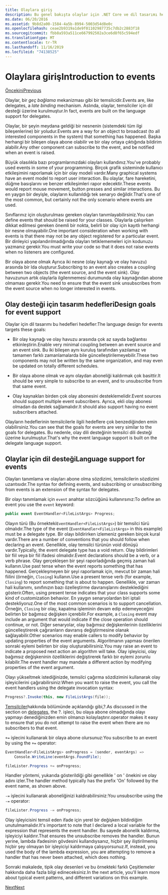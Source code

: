 ```yaml
---
title: Olaylara giriş
description: Bu genel bakışta olaylar için .NET Core ve dil tasarımı hedeflerimizin olayları hakkında bilgi edinin.
ms.date: 06/20/2016
ms.assetid: 9b8d2a00-1584-4a5b-8994-5003d54d8e0c
ms.openlocfilehash: ceae2b9319a1de9f01102987735c7db2c2883f18
ms.sourcegitcommit: fbb8a593a511ce667992502a3ce6d8f65c594edf
ms.translationtype: MT
ms.contentlocale: tr-TR
ms.lasthandoff: 11/16/2019
ms.locfileid: "74138525"
---
```

# <a name="introduction-to-events"></a><span data-ttu-id="9d3bc-103">Olaylara giriş</span><span class="sxs-lookup"><span data-stu-id="9d3bc-103">Introduction to events</span></span>

[<span data-ttu-id="9d3bc-104">Öncekini</span><span class="sxs-lookup"><span data-stu-id="9d3bc-104">Previous</span></span>](delegates-patterns.md)

<span data-ttu-id="9d3bc-105">Olaylar, bir *geç bağlama* mekanizması gibi bir temsilcidir.</span><span class="sxs-lookup"><span data-stu-id="9d3bc-105">Events are, like delegates, a *late binding* mechanism.</span></span> <span data-ttu-id="9d3bc-106">Aslında, olaylar, temsilciler için dil desteği üzerine kurulmuştur.</span><span class="sxs-lookup"><span data-stu-id="9d3bc-106">In fact, events are built on the language support for delegates.</span></span>

<span data-ttu-id="9d3bc-107">Olaylar, bir şeyin meydana geldiği bir nesnenin (sistemdeki tüm ilgi bileşenlerine) bir yoludur.</span><span class="sxs-lookup"><span data-stu-id="9d3bc-107">Events are a way for an object to broadcast (to all interested components in the system) that something has happened.</span></span> <span data-ttu-id="9d3bc-108">Başka herhangi bir bileşen olaya abone olabilir ve bir olay ortaya çıktığında bildirim alabilir.</span><span class="sxs-lookup"><span data-stu-id="9d3bc-108">Any other component can subscribe to the event, and be notified when an event is raised.</span></span>

<span data-ttu-id="9d3bc-109">Büyük olasılıkla bazı programlarınızdaki olayları kullandınız.</span><span class="sxs-lookup"><span data-stu-id="9d3bc-109">You've probably used events in some of your programming.</span></span> <span data-ttu-id="9d3bc-110">Birçok grafik sisteminde kullanıcı etkileşimini raporlamak için bir olay modeli vardır.</span><span class="sxs-lookup"><span data-stu-id="9d3bc-110">Many graphical systems have an event model to report user interaction.</span></span> <span data-ttu-id="9d3bc-111">Bu olaylar, fare hareketini, düğme basışlarını ve benzer etkileşimleri rapor edecektir.</span><span class="sxs-lookup"><span data-stu-id="9d3bc-111">These events would report mouse movement, button presses and similar interactions.</span></span> <span data-ttu-id="9d3bc-112">Bu en yaygın bir deyişle, olayların kullanıldığı tek senaryo değildir.</span><span class="sxs-lookup"><span data-stu-id="9d3bc-112">That's one of the most common, but certainly not the only scenario where events are used.</span></span>

<span data-ttu-id="9d3bc-113">Sınıflarınız için oluşturulması gereken olayları tanımlayabilirsiniz.</span><span class="sxs-lookup"><span data-stu-id="9d3bc-113">You can define events that should be raised for your classes.</span></span> <span data-ttu-id="9d3bc-114">Olaylarla çalışırken dikkat edilmesi gereken önemli bir nokta, belirli bir olay için kayıtlı herhangi bir nesne olmayabilir.</span><span class="sxs-lookup"><span data-stu-id="9d3bc-114">One important consideration when working with events is that there may not be any object registered for a particular event.</span></span> <span data-ttu-id="9d3bc-115">Bir dinleyici yapılandırılmadığında olayları tetiklememeleri için kodunuzu yazmanız gerekir.</span><span class="sxs-lookup"><span data-stu-id="9d3bc-115">You must write your code so that it does not raise events when no listeners are configured.</span></span>

<span data-ttu-id="9d3bc-116">Bir olaya abone olmak Ayrıca iki nesne (olay kaynağı ve olay havuzu) arasında bir Ida oluşturur.</span><span class="sxs-lookup"><span data-stu-id="9d3bc-116">Subscribing to an event also creates a coupling between two objects (the event source, and the event sink).</span></span> <span data-ttu-id="9d3bc-117">Olay havuzunun artık olaylarla ilgilenmemesi durumunda olay kaynağından abone olmaması gerekir.</span><span class="sxs-lookup"><span data-stu-id="9d3bc-117">You need to ensure that the event sink unsubscribes from the event source when no longer interested in events.</span></span>

## <a name="design-goals-for-event-support"></a><span data-ttu-id="9d3bc-118">Olay desteği için tasarım hedefleri</span><span class="sxs-lookup"><span data-stu-id="9d3bc-118">Design goals for event support</span></span>

<span data-ttu-id="9d3bc-119">Olaylar için dil tasarımı bu hedefleri hedefler:</span><span class="sxs-lookup"><span data-stu-id="9d3bc-119">The language design for events targets these goals:</span></span>

- <span data-ttu-id="9d3bc-120">Bir olay kaynağı ve olay havuzu arasında çok az sayıda bağlantısı etkinleştirin.</span><span class="sxs-lookup"><span data-stu-id="9d3bc-120">Enable very minimal coupling between an event source and an event sink.</span></span> <span data-ttu-id="9d3bc-121">Bu iki bileşen aynı kuruluş tarafından yazılamaz ve tamamen farklı zamanlamalarda bile güncelleştirilemeyebilir.</span><span class="sxs-lookup"><span data-stu-id="9d3bc-121">These two components may not be written by the same organization, and may even be updated on totally different schedules.</span></span>

- <span data-ttu-id="9d3bc-122">Bir olaya abone olmak ve aynı olaydan aboneliği kaldırmak çok basittir.</span><span class="sxs-lookup"><span data-stu-id="9d3bc-122">It should be very simple to subscribe to an event, and to unsubscribe from that same event.</span></span>

- <span data-ttu-id="9d3bc-123">Olay kaynakları birden çok olay abonesini desteklemelidir.</span><span class="sxs-lookup"><span data-stu-id="9d3bc-123">Event sources should support multiple event subscribers.</span></span> <span data-ttu-id="9d3bc-124">Ayrıca, ekli olay abonesi olmadan da destek sağlamalıdır.</span><span class="sxs-lookup"><span data-stu-id="9d3bc-124">It should also support having no event subscribers attached.</span></span>

<span data-ttu-id="9d3bc-125">Olayların hedeflerinin temsilcilerle ilgili hedeflere çok benzediğinden emin olabilirsiniz.</span><span class="sxs-lookup"><span data-stu-id="9d3bc-125">You can see that the goals for events are very similar to the goals for delegates.</span></span>
<span data-ttu-id="9d3bc-126">Bu nedenle, olay dili desteğinin temsilci dili desteği üzerine kurulmuştur.</span><span class="sxs-lookup"><span data-stu-id="9d3bc-126">That's why the event language support is built on the delegate language support.</span></span>

## <a name="language-support-for-events"></a><span data-ttu-id="9d3bc-127">Olaylar için dil desteği</span><span class="sxs-lookup"><span data-stu-id="9d3bc-127">Language support for events</span></span>

<span data-ttu-id="9d3bc-128">Olayları tanımlama ve olayları abone olma sözdizimi, temsilcilerin sözdizimi uzantısıdır.</span><span class="sxs-lookup"><span data-stu-id="9d3bc-128">The syntax for defining events, and subscribing or unsubscribing from events is an extension of the syntax for delegates.</span></span>

<span data-ttu-id="9d3bc-129">Bir olayı tanımlamak için `event` anahtar sözcüğünü kullanırsınız:</span><span class="sxs-lookup"><span data-stu-id="9d3bc-129">To define an event you use the `event` keyword:</span></span>

```csharp
public event EventHandler<FileListArgs> Progress;
```

<span data-ttu-id="9d3bc-130">Olayın türü (Bu örnekteki`EventHandler<FileListArgs>`) bir temsilci türü olmalıdır.</span><span class="sxs-lookup"><span data-stu-id="9d3bc-130">The type of the event (`EventHandler<FileListArgs>` in this example) must be a delegate type.</span></span> <span data-ttu-id="9d3bc-131">Bir olayı bildirirken izlemeniz gereken birçok kural vardır.</span><span class="sxs-lookup"><span data-stu-id="9d3bc-131">There are a number of conventions that you should follow when declaring an event.</span></span> <span data-ttu-id="9d3bc-132">Genellikle, olay temsilci türünün void dönüşü vardır.</span><span class="sxs-lookup"><span data-stu-id="9d3bc-132">Typically, the event delegate type has a void return.</span></span>
<span data-ttu-id="9d3bc-133">Olay bildirimleri bir fiil veya bir fiil ifadesi olmalıdır.</span><span class="sxs-lookup"><span data-stu-id="9d3bc-133">Event declarations should be a verb, or a verb phrase.</span></span>
<span data-ttu-id="9d3bc-134">Olay gerçekleşen bir şeyi raporladığında geçmiş zaman hali kullanın.</span><span class="sxs-lookup"><span data-stu-id="9d3bc-134">Use past tense when the event reports something that has happened.</span></span> <span data-ttu-id="9d3bc-135">Gerçekleşmeyen bir şeyi raporlamak için, mevcut bir zaman hali fiilini (örneğin, `Closing`) kullanın.</span><span class="sxs-lookup"><span data-stu-id="9d3bc-135">Use a present tense verb (for example, `Closing`) to report something that is about to happen.</span></span> <span data-ttu-id="9d3bc-136">Genellikle, var zaman hali kullanımı, sınıfınızın bazı özelleştirme davranışlarını desteklediğini gösterir.</span><span class="sxs-lookup"><span data-stu-id="9d3bc-136">Often, using present tense indicates that your class supports some kind of customization behavior.</span></span> <span data-ttu-id="9d3bc-137">En yaygın senaryolardan biri iptali destekliyoruz.</span><span class="sxs-lookup"><span data-stu-id="9d3bc-137">One of the most common scenarios is to support cancellation.</span></span> <span data-ttu-id="9d3bc-138">Örneğin, `Closing` bir olay, kapatma işleminin devam edip edemeyeceğini belirten bir bağımsız değişken içerebilir.</span><span class="sxs-lookup"><span data-stu-id="9d3bc-138">For example, a `Closing` event may include an argument that would indicate if the close operation should continue, or not.</span></span>  <span data-ttu-id="9d3bc-139">Diğer senaryolar, olay bağımsız değişkenlerinin özelliklerini güncelleştirerek çağıranların davranış değiştirmesine olanak sağlayabilir.</span><span class="sxs-lookup"><span data-stu-id="9d3bc-139">Other scenarios may enable callers to modify behavior by updating properties of the event arguments.</span></span> <span data-ttu-id="9d3bc-140">Algoritmanın yapması önerilen sonraki eylemi belirten bir olay oluşturabilirsiniz.</span><span class="sxs-lookup"><span data-stu-id="9d3bc-140">You may raise an event to indicate a proposed next action an algorithm will take.</span></span> <span data-ttu-id="9d3bc-141">Olay işleyicisi, olay bağımsız değişkeninin özelliklerini değiştirerek farklı bir eylemi zorunlu kılabilir.</span><span class="sxs-lookup"><span data-stu-id="9d3bc-141">The event handler may mandate a different action by modifying  properties of the event argument.</span></span>

<span data-ttu-id="9d3bc-142">Olayı yükseltmek istediğinizde, temsilci çağırma sözdizimini kullanarak olay işleyicilerini çağırabilirsiniz:</span><span class="sxs-lookup"><span data-stu-id="9d3bc-142">When you want to raise the event, you call the event handlers using the delegate invocation syntax:</span></span>

```csharp
Progress?.Invoke(this, new FileListArgs(file));
```

<span data-ttu-id="9d3bc-143">[Temsilciler](delegates-patterns.md)hakkında bölümünde açıklandığı gibi,?.</span><span class="sxs-lookup"><span data-stu-id="9d3bc-143">As discussed in the section on [delegates](delegates-patterns.md), the ?.</span></span>
<span data-ttu-id="9d3bc-144">işleci, bu olaya abone olmadığında olayı yapmayı denediğinizden emin olmanızı kolaylaştırır.</span><span class="sxs-lookup"><span data-stu-id="9d3bc-144">operator makes it easy to ensure that you do not attempt to raise the event when there are no subscribers to that event.</span></span>
 
<span data-ttu-id="9d3bc-145">`+=` işlecini kullanarak bir olaya abone olursunuz:</span><span class="sxs-lookup"><span data-stu-id="9d3bc-145">You subscribe to an event by using the `+=` operator:</span></span>

```csharp
EventHandler<FileListArgs> onProgress = (sender, eventArgs) => 
    Console.WriteLine(eventArgs.FoundFile);

fileLister.Progress += onProgress;
```

<span data-ttu-id="9d3bc-146">Handler yöntemi, yukarıda gösterildiği gibi genellikle ' on ' önekini ve olay adını izler.</span><span class="sxs-lookup"><span data-stu-id="9d3bc-146">The handler method typically has the prefix 'On' followed by the event name, as shown above.</span></span>

<span data-ttu-id="9d3bc-147">`-=` işlecini kullanarak aboneliğinizi kaldırabilirsiniz:</span><span class="sxs-lookup"><span data-stu-id="9d3bc-147">You unsubscribe using the `-=` operator:</span></span>

```csharp
fileLister.Progress -= onProgress;
```

<span data-ttu-id="9d3bc-148">Olay işleyicisini temsil eden ifade için yerel bir değişken bildirdiğim unutulmamalıdır.</span><span class="sxs-lookup"><span data-stu-id="9d3bc-148">It's important to note that I declared a local variable for the expression that represents the event handler.</span></span> <span data-ttu-id="9d3bc-149">Bu sayede abonelik kaldırma, işleyiciyi kaldırır.</span><span class="sxs-lookup"><span data-stu-id="9d3bc-149">That ensures the unsubscribe removes the handler.</span></span>
<span data-ttu-id="9d3bc-150">Bunun yerine, lambda ifadesinin gövdesini kullandıysanız, hiçbir şey iliştirilmemiş hiçbir şey olmayan bir işleyiciyi kaldırmaya çalışıyorsunuz.</span><span class="sxs-lookup"><span data-stu-id="9d3bc-150">If, instead, you used the body of the lambda expression, you are attempting to remove a handler that has never been attached, which does nothing.</span></span>

<span data-ttu-id="9d3bc-151">Sonraki makalede, tipik olay desenleri ve bu örnekteki farklı Çeşitlemeler hakkında daha fazla bilgi edineceksiniz.</span><span class="sxs-lookup"><span data-stu-id="9d3bc-151">In the next article, you'll learn more about typical event patterns, and different variations on this example.</span></span>

[<span data-ttu-id="9d3bc-152">Next</span><span class="sxs-lookup"><span data-stu-id="9d3bc-152">Next</span></span>](event-pattern.md)
